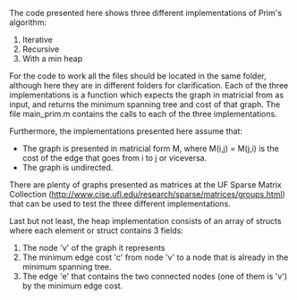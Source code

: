 
The code presented here shows three different implementations of Prim's algorithm:

1. Iterative
2. Recursive
3. With a min heap

For the code to work all the files should be located in the same folder, although here they are in different folders for clarification.
Each of the three implementations is a function which expects the graph in matricial from as input, and returns the minimum spanning tree and cost of that graph. The file main_prim.m contains the calls to each of the three implementations.

Furthermore, the implementations presented here assume that:
- The graph is presented in matricial form M, where M(i,j) = M(j,i) is the cost of the edge that goes from i to j or viceversa.
- The graph is undirected.

There are plenty of graphs presented as matrices at the UF Sparse Matrix Collection (http://www.cise.ufl.edu/research/sparse/matrices/groups.html)
that can be used to test the three different implementations.

Last but not least, the heap implementation consists of an array of structs where each element or struct contains 3 fields:

1. The node 'v' of the graph it represents
2. The minimum edge cost 'c' from node 'v' to a node that is already in the minimum spanning tree.
3. The edge 'e' that contains the two connected nodes (one of them is 'v') by the minimum edge cost.
